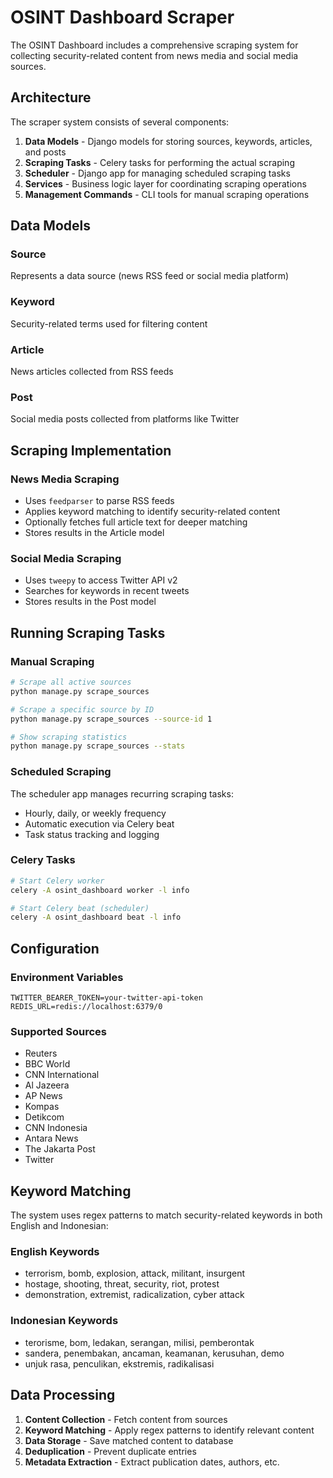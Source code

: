# OSINT Dashboard Scraper

The OSINT Dashboard includes a comprehensive scraping system for collecting security-related content from news media and social media sources.

## Architecture

The scraper system consists of several components:

1. **Data Models** - Django models for storing sources, keywords, articles, and posts
2. **Scraping Tasks** - Celery tasks for performing the actual scraping
3. **Scheduler** - Django app for managing scheduled scraping tasks
4. **Services** - Business logic layer for coordinating scraping operations
5. **Management Commands** - CLI tools for manual scraping operations

## Data Models

### Source
Represents a data source (news RSS feed or social media platform)

### Keyword
Security-related terms used for filtering content

### Article
News articles collected from RSS feeds

### Post
Social media posts collected from platforms like Twitter

## Scraping Implementation

### News Media Scraping
- Uses `feedparser` to parse RSS feeds
- Applies keyword matching to identify security-related content
- Optionally fetches full article text for deeper matching
- Stores results in the Article model

### Social Media Scraping
- Uses `tweepy` to access Twitter API v2
- Searches for keywords in recent tweets
- Stores results in the Post model

## Running Scraping Tasks

### Manual Scraping
```bash
# Scrape all active sources
python manage.py scrape_sources

# Scrape a specific source by ID
python manage.py scrape_sources --source-id 1

# Show scraping statistics
python manage.py scrape_sources --stats
```

### Scheduled Scraping
The scheduler app manages recurring scraping tasks:
- Hourly, daily, or weekly frequency
- Automatic execution via Celery beat
- Task status tracking and logging

### Celery Tasks
```bash
# Start Celery worker
celery -A osint_dashboard worker -l info

# Start Celery beat (scheduler)
celery -A osint_dashboard beat -l info
```

## Configuration

### Environment Variables
```env
TWITTER_BEARER_TOKEN=your-twitter-api-token
REDIS_URL=redis://localhost:6379/0
```

### Supported Sources
- Reuters
- BBC World
- CNN International
- Al Jazeera
- AP News
- Kompas
- Detikcom
- CNN Indonesia
- Antara News
- The Jakarta Post
- Twitter

## Keyword Matching

The system uses regex patterns to match security-related keywords in both English and Indonesian:

### English Keywords
- terrorism, bomb, explosion, attack, militant, insurgent
- hostage, shooting, threat, security, riot, protest
- demonstration, extremist, radicalization, cyber attack

### Indonesian Keywords
- terorisme, bom, ledakan, serangan, milisi, pemberontak
- sandera, penembakan, ancaman, keamanan, kerusuhan, demo
- unjuk rasa, penculikan, ekstremis, radikalisasi

## Data Processing

1. **Content Collection** - Fetch content from sources
2. **Keyword Matching** - Apply regex patterns to identify relevant content
3. **Data Storage** - Save matched content to database
4. **Deduplication** - Prevent duplicate entries
5. **Metadata Extraction** - Extract publication dates, authors, etc.